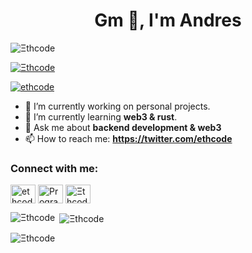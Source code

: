 <h1 align="center">Gm 👋, I'm Andres</h1>

<p align="left"> <img src="https://komarev.com/ghpvc/?username=ethcode1&label=Profile%20views&color=0e75b6&style=flat" alt="Ξthcode" /> </p>

<p align="left"> <a href="https://github.com/ryo-ma/github-profile-trophy"><img src="https://github-profile-trophy.vercel.app/?username=ethcode1" alt="Ξthcode" /></a> </p>

<p align="left"> <a href="https://twitter.com/ethcode" target="blank"><img src="https://img.shields.io/twitter/follow/ethcode?logo=twitter&style=for-the-badge" alt="ethcode" /></a> </p>

- 🔭 I’m currently working on personal projects.
- 🌱 I’m currently learning **web3 & rust**.
- 💬 Ask me about **backend development & web3**
- 📫 How to reach me: **https://twitter.com/ethcode**

<h3 align="left">Connect with me:</h3>
<p align="left">
<a href="https://twitter.com/ethcode" target="blank"><img align="center" src="https://raw.githubusercontent.com/rahuldkjain/github-profile-readme-generator/master/src/images/icons/Social/twitter.svg" alt="ethcode" height="30" width="40" /></a>
<a href="https://www.youtube.com/channel/UCMsffGZQyaHJSrOs6xp_-Zg" target="blank"><img align="center" src="https://raw.githubusercontent.com/rahuldkjain/github-profile-readme-generator/master/src/images/icons/Social/youtube.svg" alt="Programando con Andres" height="30" width="40" /></a>
<a href="https://discord.gg/Ξthcode#7456" target="blank"><img align="center" src="https://raw.githubusercontent.com/rahuldkjain/github-profile-readme-generator/master/src/images/icons/Social/discord.svg" alt="Ξthcode#7456" height="30" width="40" /></a>
</p>


<p><img align="left" src="https://github-readme-stats.vercel.app/api/top-langs?username=ethcode1&show_icons=true&locale=en&layout=compact" alt="Ξthcode" /></p>

<p>&nbsp;<img align="center" src="https://github-readme-stats.vercel.app/api?username=ethcode1&show_icons=true&locale=en" alt="Ξthcode" /></p>

<p><img align="center" src="https://github-readme-streak-stats.herokuapp.com/?user=ethcode1&" alt="Ξthcode" /></p>

